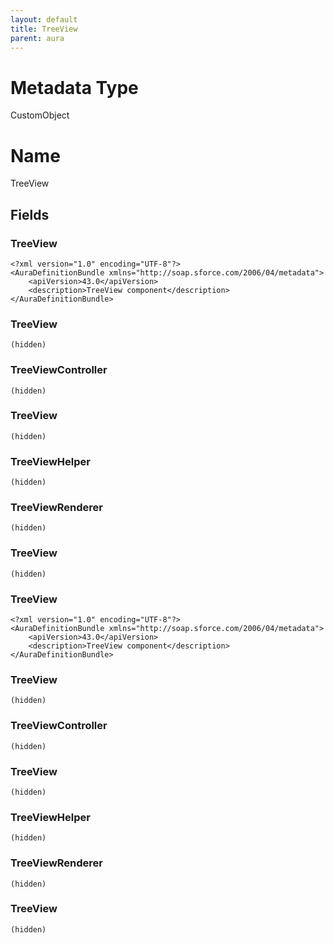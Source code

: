 ```yaml
---
layout: default
title: TreeView
parent: aura
---
```

# Metadata Type
CustomObject

# Name
TreeView
## Fields
### TreeView

```
<?xml version="1.0" encoding="UTF-8"?>
<AuraDefinitionBundle xmlns="http://soap.sforce.com/2006/04/metadata">
    <apiVersion>43.0</apiVersion>
    <description>TreeView component</description>
</AuraDefinitionBundle>
```
### TreeView

```
(hidden)
```
### TreeViewController

```
(hidden)
```
### TreeView

```
(hidden)
```
### TreeViewHelper

```
(hidden)
```
### TreeViewRenderer

```
(hidden)
```
### TreeView

```
(hidden)
```
### TreeView

```
<?xml version="1.0" encoding="UTF-8"?>
<AuraDefinitionBundle xmlns="http://soap.sforce.com/2006/04/metadata">
    <apiVersion>43.0</apiVersion>
    <description>TreeView component</description>
</AuraDefinitionBundle>
```
### TreeView

```
(hidden)
```
### TreeViewController

```
(hidden)
```
### TreeView

```
(hidden)
```
### TreeViewHelper

```
(hidden)
```
### TreeViewRenderer

```
(hidden)
```
### TreeView

```
(hidden)
```
